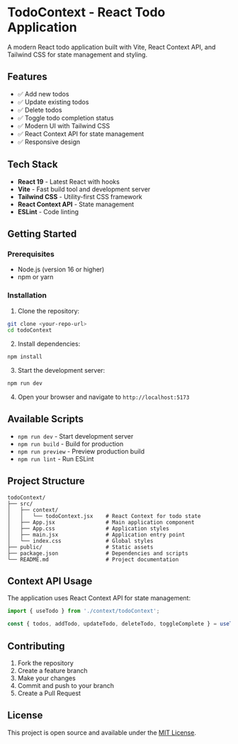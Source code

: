 # TodoContext - React Todo Application

A modern React todo application built with Vite, React Context API, and Tailwind CSS for state management and styling.

## Features

- ✅ Add new todos
- ✅ Update existing todos
- ✅ Delete todos
- ✅ Toggle todo completion status
- ✅ Modern UI with Tailwind CSS
- ✅ React Context API for state management
- ✅ Responsive design

## Tech Stack

- **React 19** - Latest React with hooks
- **Vite** - Fast build tool and development server
- **Tailwind CSS** - Utility-first CSS framework
- **React Context API** - State management
- **ESLint** - Code linting

## Getting Started

### Prerequisites

- Node.js (version 16 or higher)
- npm or yarn

### Installation

1. Clone the repository:
```bash
git clone <your-repo-url>
cd todoContext
```

2. Install dependencies:
```bash
npm install
```

3. Start the development server:
```bash
npm run dev
```

4. Open your browser and navigate to `http://localhost:5173`

## Available Scripts

- `npm run dev` - Start development server
- `npm run build` - Build for production
- `npm run preview` - Preview production build
- `npm run lint` - Run ESLint

## Project Structure

```
todoContext/
├── src/
│   ├── context/
│   │   └── todoContext.jsx    # React Context for todo state
│   ├── App.jsx                # Main application component
│   ├── App.css                # Application styles
│   ├── main.jsx               # Application entry point
│   └── index.css              # Global styles
├── public/                    # Static assets
├── package.json               # Dependencies and scripts
└── README.md                  # Project documentation
```

## Context API Usage

The application uses React Context API for state management:

```jsx
import { useTodo } from './context/todoContext';

const { todos, addTodo, updateTodo, deleteTodo, toggleComplete } = useTodo();
```

## Contributing

1. Fork the repository
2. Create a feature branch
3. Make your changes
4. Commit and push to your branch
5. Create a Pull Request

## License

This project is open source and available under the [MIT License](LICENSE).
